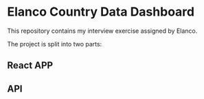 # Elanco Country Data Dashboard
This repository contains my interview exercise assigned by Elanco.

The project is split into two parts:
## React APP

## API